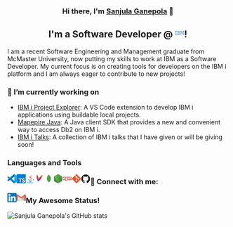 <h3 align="center">Hi there, I'm <a href="https://www.linkedin.com/in/sanjulaganepola/">Sanjula Ganepola</a> 👋</h3>

<h2 align="center">I'm a Software Developer @ <img src="https://raw.githubusercontent.com/SanjulaGanepola/SanjulaGanepola/main/images/IBM.svg" alt="IBM" width="21px"/>!</h2>

I am a recent Software Engineering and Management graduate from McMaster University, now putting my skills to work at IBM as a Software Developer. My current focus is on creating tools for developers on the IBM i platform and I am always eager to contribute to new projects!

### 🔭 I’m currently working on

* [IBM i Project Explorer](https://github.com/IBM/vscode-ibmi-projectexplorer): A VS Code extension to develop IBM i applications using buildable local projects.
* [Mapepire Java](https://github.com/Mapepire-IBMi/mapepire-java): A Java client SDK that provides a new and convenient way to access Db2 on IBM i.
* [IBM i Talks](https://github.com/SanjulaGanepola/ibmi-talks): A collection of IBM i talks that I have given or will be giving soon!

### Languages and Tools

<img align="left" src="https://raw.githubusercontent.com/SanjulaGanepola/SanjulaGanepola/main/images/vscode.svg" alt="Visual Studio Code" width="21px"/>
<img align="left" src="https://raw.githubusercontent.com/SanjulaGanepola/SanjulaGanepola/main/images/typescript.svg" alt="TypeScript" width="21px"/>
<img align="left" src="https://raw.githubusercontent.com/SanjulaGanepola/SanjulaGanepola/main/images/java.svg" alt="Java" width="21px"/>
<img align="left" src="https://raw.githubusercontent.com/SanjulaGanepola/SanjulaGanepola/main/images/maven.svg" alt="Maven" width="21px"/>
<img align="left" src="https://raw.githubusercontent.com/SanjulaGanepola/SanjulaGanepola/main/images/mongodb.svg" alt="MongoDB" width="21px"/>
<img align="left" src="https://raw.githubusercontent.com/SanjulaGanepola/SanjulaGanepola/main/images/nodejs.svg" alt="NodeJS" width="21px"/>
<img align="left" src="https://raw.githubusercontent.com/SanjulaGanepola/SanjulaGanepola/main/images/npm.svg" alt="NPM" width="21px"/>
<img align="left" src="https://raw.githubusercontent.com/SanjulaGanepola/SanjulaGanepola/main/images/git.svg" alt="Git" width="21px"/>
<img align="left" src="https://raw.githubusercontent.com/SanjulaGanepola/SanjulaGanepola/main/images/github.svg" alt="GitHub" width="21px"/>


### 🤝 Connect with me:
<a href="https://www.linkedin.com/in/sanjulaganepola"><img align="left" src="https://raw.githubusercontent.com/SanjulaGanepola/SanjulaGanepola/main/images/linkedin.svg" alt="Sanjula Ganepola | LinkedIn" width="21px"/></a>
<a href="mailto: sanjulagane@gmail.com"><img align="left" src="https://raw.githubusercontent.com/SanjulaGanepola/SanjulaGanepola/main/images/gmail.svg" alt="Sanjula Ganepola | Email" width="21px"/></a>

### My Awesome Status!

![Sanjula Ganepola's GitHub stats](https://github-readme-stats.vercel.app/api?username=SanjulaGanepola&show_icons=true&theme=tokyonight)